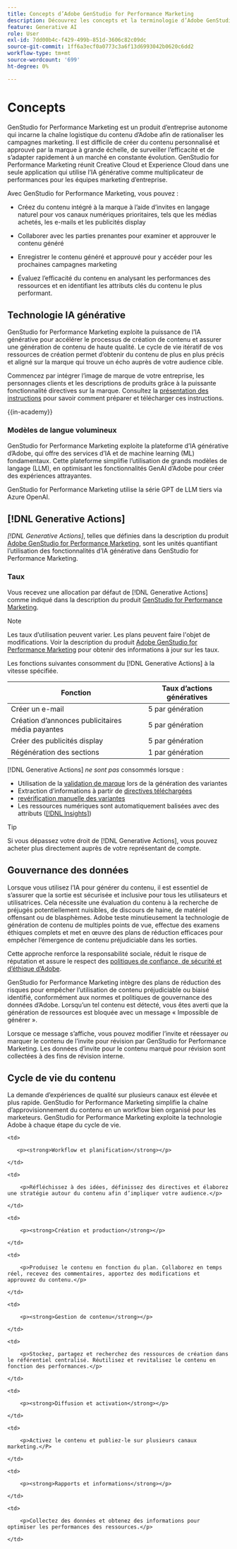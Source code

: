 ```yaml
---
title: Concepts d’Adobe GenStudio for Performance Marketing
description: Découvrez les concepts et la terminologie d’Adobe GenStudio for Performance Marketing.
feature: Generative AI
role: User
exl-id: 7dd00b4c-f429-499b-851d-3606c82c09dc
source-git-commit: 1ff6a3ecf0a0773c3a6f13d6993042b0620c6dd2
workflow-type: tm+mt
source-wordcount: '699'
ht-degree: 0%

---
```


# Concepts

GenStudio for Performance Marketing est un produit d’entreprise autonome qui incarne la chaîne logistique du contenu d’Adobe afin de rationaliser les campagnes marketing. Il est difficile de créer du contenu personnalisé et approuvé par la marque à grande échelle, de surveiller l’efficacité et de s’adapter rapidement à un marché en constante évolution. GenStudio for Performance Marketing réunit Creative Cloud et Experience Cloud dans une seule application qui utilise l’IA générative comme multiplicateur de performances pour les équipes marketing d’entreprise.

Avec GenStudio for Performance Marketing, vous pouvez :

* Créez du contenu intégré à la marque à l’aide d’invites en langage naturel pour vos canaux numériques prioritaires, tels que les médias achetés, les e-mails et les publicités display

* Collaborer avec les parties prenantes pour examiner et approuver le contenu généré
* Enregistrer le contenu généré et approuvé pour y accéder pour les prochaines campagnes marketing
* Évaluez l’efficacité du contenu en analysant les performances des ressources et en identifiant les attributs clés du contenu le plus performant.

## Technologie IA générative

GenStudio for Performance Marketing exploite la puissance de l’IA générative pour accélérer le processus de création de contenu et assurer une génération de contenu de haute qualité. Le cycle de vie itératif de vos ressources de création permet d’obtenir du contenu de plus en plus précis et aligné sur la marque qui trouve un écho auprès de votre audience cible.

Commencez par intégrer l’image de marque de votre entreprise, les personnages clients et les descriptions de produits grâce à la puissante fonctionnalité directives sur la marque. Consultez la [présentation des instructions](../user-guide/guidelines/overview.md) pour savoir comment préparer et télécharger ces instructions.

{{in-academy}}

### Modèles de langue volumineux

GenStudio for Performance Marketing exploite la plateforme d’IA générative d’Adobe, qui offre des services d’IA et de machine learning (ML) fondamentaux. Cette plateforme simplifie l’utilisation de grands modèles de langage (LLM), en optimisant les fonctionnalités GenAI d’Adobe pour créer des expériences attrayantes.

GenStudio for Performance Marketing utilise la série GPT de LLM tiers via Azure OpenAI.<!-- Claude, and Gemini models. -->

## [!DNL Generative Actions]

_[!DNL Generative Actions]_, telles que définies dans la description du produit [Adobe GenStudio for Performance Marketing](https://helpx.adobe.com/fr/legal/product-descriptions/adobe-genstudio-for-performance-marketing---product-description.html), sont les unités quantifiant l’utilisation des fonctionnalités d’IA générative dans GenStudio for Performance Marketing.

<!-- Add example about usage mode?
Where users check how many generative actions they have left
How they re-up their genactions
If genactions roll over month to month or not -->

### Taux

Vous recevez une allocation par défaut de [!DNL Generative Actions] comme indiqué dans la description du produit [GenStudio for Performance Marketing](https://helpx.adobe.com/fr/legal/product-descriptions/adobe-genstudio-for-performance-marketing---product-description.html).

>[!NOTE]
>
>Les taux d’utilisation peuvent varier. Les plans peuvent faire l&#39;objet de modifications. Voir la description du produit [Adobe GenStudio for Performance Marketing](https://helpx.adobe.com/fr/legal/product-descriptions/adobe-genstudio-for-performance-marketing---product-description.html) pour obtenir des informations à jour sur les taux.

Les fonctions suivantes consomment du [!DNL Generative Actions] à la vitesse spécifiée.

| Fonction | Taux d’actions génératives |
| -----------------------  | ------------------ |
| Créer un e-mail | 5 par génération |
| Création d’annonces publicitaires média payantes | 5 par génération |
| Créer des publicités display | 5 par génération |
| Régénération des sections | 1 par génération |

<!-- | Generate on-brand images | 1 per prompt  |
| Translation              | 1 per prompt  |
| Video: ADLS              | 1 per prompt  |
| Video: TTS + Avatar      | 1 per prompt  | -->

[!DNL Generative Actions] _ne sont pas_ consommés lorsque :

* Utilisation de la [validation de marque](/help/user-guide/guidelines/brand-validation.md) lors de la génération des variantes
* Extraction d’informations à partir de [directives téléchargées](/help/user-guide/guidelines/add-guidelines.md)
* [revérification manuelle des variantes](/help/user-guide/guidelines/brand-validation.md#improve-brand-alignment)
* Les ressources numériques sont automatiquement balisées avec des attributs ([[!DNL Insights]](/help/user-guide/insights/overview.md))

>[!TIP]
>
>Si vous dépassez votre droit de [!DNL Generative Actions], vous pouvez acheter plus directement auprès de votre représentant de compte.

## Gouvernance des données

Lorsque vous utilisez l’IA pour générer du contenu, il est essentiel de s’assurer que la sortie est sécurisée et inclusive pour tous les utilisateurs et utilisatrices. Cela nécessite une évaluation du contenu à la recherche de préjugés potentiellement nuisibles, de discours de haine, de matériel offensant ou de blasphèmes. Adobe teste minutieusement la technologie de génération de contenu de multiples points de vue, effectue des examens éthiques complets et met en œuvre des plans de réduction efficaces pour empêcher l’émergence de contenu préjudiciable dans les sorties.

Cette approche renforce la responsabilité sociale, réduit le risque de réputation et assure le respect des [politiques de confiance, de sécurité et d’éthique d’Adobe](https://www.adobe.com/content/dam/cc/en/ai-ethics/pdfs/Adobe-AI-Ethics-Principles.pdf).

GenStudio for Performance Marketing intègre des plans de réduction des risques pour empêcher l’utilisation de contenu préjudiciable ou biaisé identifié, conformément aux normes et politiques de gouvernance des données d’Adobe. Lorsqu’un tel contenu est détecté, vous êtes averti que la génération de ressources est bloquée avec un message « Impossible de générer ».

Lorsque ce message s’affiche, vous pouvez modifier l’invite et réessayer _ou_ marquer le contenu de l’invite pour révision par GenStudio for Performance Marketing. Les données d’invite pour le contenu marqué pour révision sont collectées à des fins de révision interne.

## Cycle de vie du contenu

La demande d’expériences de qualité sur plusieurs canaux est élevée et plus rapide. GenStudio for Performance Marketing simplifie la chaîne d’approvisionnement du contenu en un workflow bien organisé pour les marketeurs. GenStudio for Performance Marketing exploite la technologie Adobe à chaque étape du cycle de vie.

<table style="table-layout:auto">

<tr style="border: 0;">

    <td>

       <p><strong>Workflow et planification</strong></p>

    </td>

    <td>

        <p>Réfléchissez à des idées, définissez des directives et élaborez une stratégie autour du contenu afin d’impliquer votre audience.</p>

    </td>

</tr>

<tr style="border: 0;">

    <td>

        <p><strong>Création et production</strong></p>

    </td>

    <td>

        <p>Produisez le contenu en fonction du plan. Collaborez en temps réel, recevez des commentaires, apportez des modifications et approuvez du contenu.</p>

    </td>

</tr>

<tr style="border: 0;">

    <td>

        <p><strong>Gestion de contenu</strong></p>

    </td>

    <td>

        <p>Stockez, partagez et recherchez des ressources de création dans le référentiel centralisé. Réutilisez et revitalisez le contenu en fonction des performances.</p>

    </td>

</tr>

<tr style="border: 0;">

    <td>

        <p><strong>Diffusion et activation</strong></p>

    </td>

    <td>

        <p>Activez le contenu et publiez-le sur plusieurs canaux marketing.</P>

    </td>

</tr>

<tr style="border: 0;">

    <td>

        <p><strong>Rapports et informations</strong></p>

    </td>

    <td>

        <p>Collectez des données et obtenez des informations pour optimiser les performances des ressources.</p>

    </td>

</tr>

</table>
